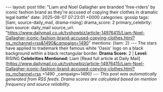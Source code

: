 --- layout: post title: "Liam and Noel Gallagher are branded 'free-riders' by iconic fashion brand as they're accused of copying their clothes in dramatic legal battle" date: 2025-08-07 07:23:01 +0000 categories: gossip tags: [liam, source-daily_mail, drama-rising] drama_score: 2 primary_celebrity: liam source: daily_mail source_url: "https://www.dailymail.co.uk/tvshowbiz/article-14976415/Liam-Noel-Gallagher-iconic-fashion-brand-accused-copying-clothes.html?ns_mchannel=rss&1490&campaign=1490" mentions: {liam: 2} --- The stars have applied to trademark their famous white 'Oasis' logo on a black background within a black rectangular border. **Drama Score:** 2 | **Level:** RISING **Celebrities Mentioned:** Liam [Read full article at Daily Mail](https://www.dailymail.co.uk/tvshowbiz/article-14976415/Liam-Noel-Gallagher-iconic-fashion-brand-accused-copying-clothes.html?ns_mchannel=rss =1490 _campaign=1490) --- *This post was automatically generated from RSS feeds. Drama scores are calculated based on mention frequency and source reliability.*